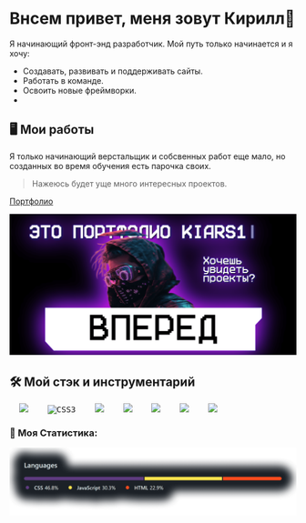 # Внсем привет, меня зовут Кирилл👋

Я начинающий фронт-энд разработчик. Мой путь только начинается и я хочу:
- Создавать, развивать и поддерживать сайты.
- Работать в команде.
- Освоить новые фреймворки.
-

## 🖥️ Мои работы

  Я только начинающий верстальщик и собсвенных работ еще мало, но созданных во время обучения есть парочка своих.
  > Нажеюсь будет уще много интересных проектов.
  
  [Портфолио](https://kiars1.github.io/)
   
   <img src="https://raw.githubusercontent.com/kiars1/kiars1/main/album.png" max-width="1000">

## 🛠️ Мой стэк и инструментарий
<pre>
  <img src="https://camo.githubusercontent.com/da7acacadecf91d6dc02efcd2be086bb6d78ddff19a1b7a0ab2755a6fda8b1e9/68747470733a2f2f63646e2e6a7364656c6976722e6e65742f67682f64657669636f6e732f64657669636f6e2f69636f6e732f68746d6c352f68746d6c352d6f726967696e616c2e737667" width="30">    <img src="https://pngicon.ru/file/uploads/css3.png" width="30" title="CSS3">    <img src="https://cdn.iconscout.com/icon/free/png-256/javascript-2752148-2284965.png" width="30">    <img src="https://upload.wikimedia.org/wikipedia/commons/thumb/a/a7/React-icon.svg/1280px-React-icon.svg.png" width="30">    <img src="https://upload.wikimedia.org/wikipedia/commons/thumb/9/9a/Visual_Studio_Code_1.35_icon.svg/1024px-Visual_Studio_Code_1.35_icon.svg.png" width="30">    <img src="https://git-scm.com/images/logos/downloads/Git-Icon-1788C.png" width="30">    <img src="https://cdn2.downdetector.com/static/uploads/logo/figma2.png" width="30">
</pre>

### 📝 Моя Статистика:
<div>
    <img src="https://raw.githubusercontent.com/kiars1/kiars1/main/stat.png" width="1000" title="Stat">
</div>